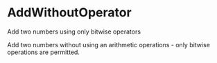 # AddWithoutOperator
Add two numbers using only bitwise operators

Add two numbers without using an arithmetic operations - only bitwise operations are permitted.
